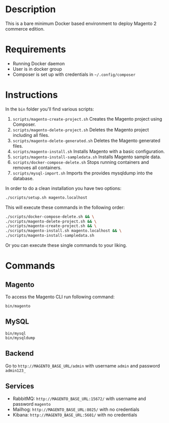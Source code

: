# Description
This is a bare minimum Docker based environment to deploy Magento 2 commerce edition.

# Requirements
* Running Docker daemon
* User is in docker group
* Composer is set up with credentials in `~/.config/composer`

# Instructions
In the `bin` folder you'll find various scripts:

1. `scripts/magento-create-project.sh` Creates the Magento project using Composer.
2. `scripts/magento-delete-project.sh` Deletes the Magento project including all files.
3. `scripts/magento-delete-generated.sh` Deletes the Magento generated files.
4. `scripts/magento-install.sh` Installs Magento with a basic configuration.
5. `scripts/magento-install-sampledata.sh` Installs Magento sample data.
6. `scripts/docker-compose-delete.sh` Stops running containers and removes all containers.
7. `scripts/mysql-import.sh` Imports the provides mysqldump into the database.

In order to do a clean installation you have two options:
```sh
./scripts/setup.sh magento.localhost
```
This will execute these commands in the following order:
```sh
./scripts/docker-compose-delete.sh && \
./scripts/magento-delete-project.sh && \
./scripts/magento-create-project.sh && \
./scripts/magento-install.sh magento.localhost && \
./scripts/magento-install-sampledata.sh
```

Or you can execute these single commands to your liking.

# Commands
## Magento
To access the Magento CLI run following command:
```
bin/magento
```
## MySQL
```
bin/mysql
bin/mysqldump
```

## Backend
Go to `http://MAGENTO_BASE_URL/admin` with username `admin` and password `admin123_`

## Services
* RabbitMQ: `http://MAGENTO_BASE_URL:15672/` with username and password `magento`
* Mailhog: `http://MAGENTO_BASE_URL:8025/` with no credentials
* Kibana: `http://MAGENTO_BASE_URL:5601/` with no credentials
